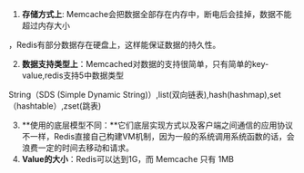 1. **存储方式上**: Memcache会把数据全部存在内存中，断电后会挂掉，数据不能超过内存大小

，Redis有部分数据存在硬盘上，这样能保证数据的持久性。

2. **数据支持类型上**：Memcached对数据的支持很简单，只有简单的key-value,redis支持5中数据类型

String（SDS (Simple Dynamic String)）,list(双向链表),hash(hashmap),set（hashtable）,zset(跳表)

3. **使用的底层模型不同：**它们底层实现方式以及客户端之间通信的应用协议不一样，Redis直接自己构建VM机制，因为一般的系统调用系统函数的话，会浪费一定的时间去移动和请求。
4. **Value的大小**：Redis可以达到1G，而 Memcache 只有 1MB